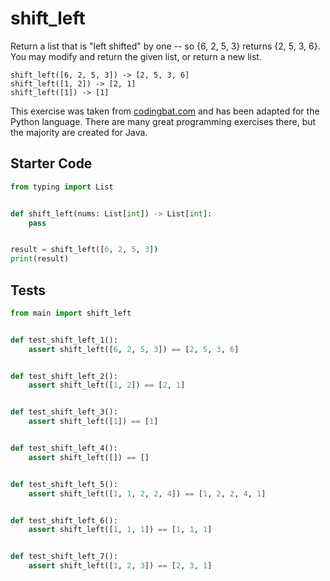 # shift_left





Return a list that is "left shifted" by one -- so {6, 2, 5, 3} returns {2, 5, 3, 6}. You may modify and return the given list, or return a new list.

```
shift_left([6, 2, 5, 3]) -> [2, 5, 3, 6]
shift_left([1, 2]) -> [2, 1]
shift_left([1]) -> [1]
```

This exercise was taken from [codingbat.com](https://codingbat.com/prob/p105031) and has been adapted for the Python language. There are many great programming exercises there, but the majority are created for Java.

## Starter Code
```python
from typing import List


def shift_left(nums: List[int]) -> List[int]:
    pass


result = shift_left([6, 2, 5, 3])
print(result)
```

## Tests
```python
from main import shift_left


def test_shift_left_1():
    assert shift_left([6, 2, 5, 3]) == [2, 5, 3, 6]


def test_shift_left_2():
    assert shift_left([1, 2]) == [2, 1]


def test_shift_left_3():
    assert shift_left([1]) == [1]


def test_shift_left_4():
    assert shift_left([]) == []


def test_shift_left_5():
    assert shift_left([1, 1, 2, 2, 4]) == [1, 2, 2, 4, 1]


def test_shift_left_6():
    assert shift_left([1, 1, 1]) == [1, 1, 1]


def test_shift_left_7():
    assert shift_left([1, 2, 3]) == [2, 3, 1]
```

